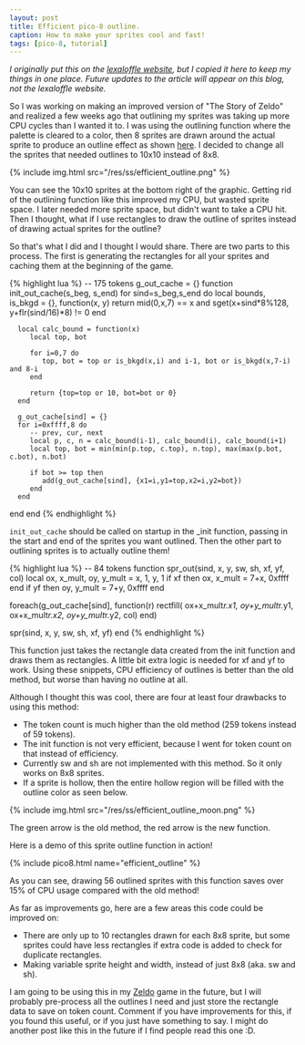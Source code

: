 ```yaml
---
layout: post
title: Efficient pico-8 outline.
caption: How to make your sprites cool and fast!
tags: [pico-8, tutorial]
---
```

_I originally put this on the [lexaloffle
website](https://www.lexaloffle.com/bbs/?tid=32996), but I copied it here to
keep my things in one place. Future updates to the article will appear on this
blog, not the lexaloffle website._

So I was working on making an improved version of "The Story of Zeldo" and
realized a few weeks ago that outlining my sprites was taking up more CPU
cycles than I wanted it to. I was using the outlining function where the
palette is cleared to a color, then 8 sprites are drawn around the actual
sprite to produce an outline effect as shown
[here](https://gist.github.com/Liquidream/1b419261dc324708f008f24ee6d13d7b). I
decided to change all the sprites that needed outlines to 10x10 instead of 8x8.

{% include img.html src="/res/ss/efficient_outline.png" %}

You can see the 10x10 sprites at the bottom right of the graphic. Getting rid
of the outlining function like this improved my CPU, but wasted sprite space. I
later needed more sprite space, but didn't want to take a CPU hit. Then I
thought, what if I use rectangles to draw the outline of sprites instead of
drawing actual sprites for the outline?

So that's what I did and I thought I would share. There are two parts to this
process. The first is generating the rectangles for all your sprites and
caching them at the beginning of the game.

{% highlight lua %}
-- 175 tokens
g_out_cache = {}
function init_out_cache(s_beg, s_end)
   for sind=s_beg,s_end do
      local bounds, is_bkgd = {}, function(x, y)
         return mid(0,x,7) == x and sget(x+sind*8%128, y+flr(sind/16)*8) != 0
      end

      local calc_bound = function(x)
         local top, bot

         for i=0,7 do
            top, bot = top or is_bkgd(x,i) and i-1, bot or is_bkgd(x,7-i) and 8-i
         end

         return {top=top or 10, bot=bot or 0}
      end

      g_out_cache[sind] = {}
      for i=0xffff,8 do
         -- prev, cur, next
         local p, c, n = calc_bound(i-1), calc_bound(i), calc_bound(i+1)
         local top, bot = min(min(p.top, c.top), n.top), max(max(p.bot, c.bot), n.bot)

         if bot >= top then
            add(g_out_cache[sind], {x1=i,y1=top,x2=i,y2=bot})
         end
      end
   end
end
{% endhighlight %}

`init_out_cache` should be called on startup in the _init function, passing in
the start and end of the sprites you want outlined. Then the other part to
outlining sprites is to actually outline them!

{% highlight lua %}
-- 84 tokens
function spr_out(sind, x, y, sw, sh, xf, yf, col)
   local ox, x_mult, oy, y_mult = x, 1, y, 1
   if xf then ox, x_mult = 7+x, 0xffff end
   if yf then oy, y_mult = 7+y, 0xffff end

   foreach(g_out_cache[sind], function(r)
      rectfill(
         ox+x_mult*r.x1,
         oy+y_mult*r.y1,
         ox+x_mult*r.x2,
         oy+y_mult*r.y2,
         col)
   end)

   spr(sind, x, y, sw, sh, xf, yf)
end
{% endhighlight %}

This function just takes the rectangle data created from the init function and
draws them as rectangles. A little bit extra logic is needed for xf and yf to
work. Using these snippets, CPU efficiency of outlines is better than the old
method, but worse than having no outline at all.

Although I thought this was cool, there are four at least four drawbacks to
using this method:

- The token count is much higher than the old method (259 tokens instead of 59
  tokens).
- The init function is not very efficient, because I went for token count on
  that instead of efficiency.
- Currently sw and sh are not implemented with this method. So it only works on
  8x8 sprites.
- If a sprite is hollow, then the entire hollow region will be filled with the
  outline color as seen below.

{% include img.html src="/res/ss/efficient_outline_moon.png" %}

The green arrow is the old method, the red arrow is the new function.

Here is a demo of this sprite outline function in action!

{% include pico8.html name="efficient_outline" %}

As you can see, drawing 56 outlined sprites with this function saves over 15%
of CPU usage compared with the old method!

As far as improvements go, here are a few areas this code could be improved on:
- There are only up to 10 rectangles drawn for each 8x8 sprite, but some
  sprites could have less rectangles if extra code is added to check for
  duplicate rectangles.
- Making variable sprite height and width, instead of just 8x8 (aka. sw and
  sh).

I am going to be using this in my
[Zeldo](https://twitter.com/alanxoc3/status/1086413617497423872) game in the
future, but I will probably pre-process all the outlines I need and just store
the rectangle data to save on token count. Comment if you have improvements for
this, if you found this useful, or if you just have something to say. I might
do another post like this in the future if I find people read this one :D.

